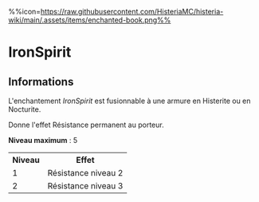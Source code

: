 %%icon=https://raw.githubusercontent.com/HisteriaMC/histeria-wiki/main/.assets/items/enchanted-book.png%%
# IronSpirit

## Informations 
L'enchantement *IronSpirit* est fusionnable à une armure en Histerite ou en Nocturite.

Donne l'effet Résistance permanent au porteur.
 
**Niveau maximum** : 5

<table>
  <tr>
    <th>Niveau</th>
    <th>Effet</th>
  </tr>
  <tr>
    <td>1</td>
    <td>Résistance niveau 2</td>
  </tr>
  <tr>
    <td>2</td>
    <td>Résistance niveau 3</td>
  </tr>

</table>
